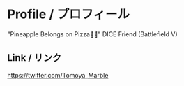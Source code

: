 # Profile / プロフィール
"Pineapple Belongs on Pizza🍍🍕"
DICE Friend (Battlefield V)
## Link / リンク
https://twitter.com/Tomoya_Marble
